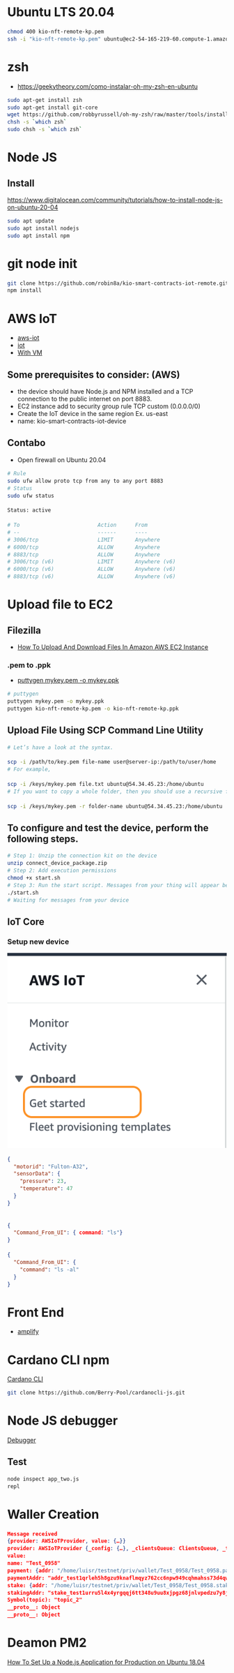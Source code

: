 # Ubuntu LTS 20.04

```sh
chmod 400 kio-nft-remote-kp.pem
ssh -i "kio-nft-remote-kp.pem" ubuntu@ec2-54-165-219-60.compute-1.amazonaws.com
 ```
# zsh
- https://geekytheory.com/como-instalar-oh-my-zsh-en-ubuntu
  
```sh
sudo apt-get install zsh
sudo apt-get install git-core
wget https://github.com/robbyrussell/oh-my-zsh/raw/master/tools/install.sh -O - | zsh
chsh -s `which zsh`
sudo chsh -s `which zsh`
```

# Node JS

## Install
https://www.digitalocean.com/community/tutorials/how-to-install-node-js-on-ubuntu-20-04

```sh
sudo apt update
sudo apt install nodejs
sudo apt install npm
```

 # git node init

 ```sh
git clone https://github.com/robin8a/kio-smart-contracts-iot-remote.git
npm install
 ```

 # AWS IoT
- [aws-iot](https://github.com/aws/aws-iot-device-sdk-js)
- [iot](https://dev.to/vic3king/how-to-control-an-iot-device-using-aws-in-a-node-js-application-21dh)
- [With VM](https://docs.aws.amazon.com/iot/latest/developerguide/creating-a-virtual-thing.html)

## Some prerequisites to consider: (AWS)
- the device should have Node.js and NPM installed and a TCP connection to the public internet on port 8883.
- EC2 instance add to security group rule TCP custom (0.0.0.0/0)
- Create the IoT device in the same region Ex. us-east
- name: kio-smart-contracts-iot-device

## Contabo
- Open firewall on Ubuntu 20.04
```sh
# Rule
sudo ufw allow proto tcp from any to any port 8883
# Status
sudo ufw status

Status: active

# To                         Action      From
# --                         ------      ----
# 3006/tcp                   LIMIT       Anywhere                  
# 6000/tcp                   ALLOW       Anywhere                  
# 8883/tcp                   ALLOW       Anywhere                  
# 3006/tcp (v6)              LIMIT       Anywhere (v6)             
# 6000/tcp (v6)              ALLOW       Anywhere (v6)             
# 8883/tcp (v6)              ALLOW       Anywhere (v6) 
```

# Upload file to EC2

## Filezilla
- [How To Upload And Download Files In Amazon AWS EC2 Instance](https://comtechies.com/how-to-upload-and-download-files-in-amazon-aws-ec2-instance.html)

### .pem to .ppk
- [puttygen mykey.pem -o mykey.ppk](https://stackoverflow.com/questions/37286791/convert-pem-to-ppk-on-macos)
  
```sh
# puttygen
puttygen mykey.pem -o mykey.ppk
puttygen kio-nft-remote-kp.pem -o kio-nft-remote-kp.ppk
```

## Upload File Using SCP Command Line Utility

```sh
# Let’s have a look at the syntax.

scp -i /path/to/key.pem file-name user@server-ip:/path/to/user/home
# For example,

scp -i /keys/mykey.pem file.txt ubuntu@54.34.45.23:/home/ubuntu 
# If you want to copy a whole folder, then you should use a recursive flag -r with the command as shown below.

scp -i /keys/mykey.pem -r folder-name ubuntu@54.34.45.23:/home/ubuntu 
```


## To configure and test the device, perform the following steps.

```sh
# Step 1: Unzip the connection kit on the device
unzip connect_device_package.zip
# Step 2: Add execution permissions
chmod +x start.sh
# Step 3: Run the start script. Messages from your thing will appear below
./start.sh
# Waiting for messages from your device
```

## IoT Core

### Setup new device

![Onboard](_images/aws-iot-onboard.png)

```json
{
  "motorid": "Fulton-A32",
  "sensorData": {
    "pressure": 23,
    "temperature": 47
  }
}


{
  "Command_From_UI": { command: "ls"}
}

{
  "Command_From_UI": {
    "command": "ls -al"
  }
}
```

# Front End
- [amplify](https://docs.amplify.aws/lib/pubsub/getting-started/q/platform/js#step-1-create-iam-policies-for-aws-iot)


# Cardano CLI npm 

[Cardano CLI](https://www.npmjs.com/package/cardanocli-js)

```sh
git clone https://github.com/Berry-Pool/cardanocli-js.git 
```

# Node JS debugger
[Debugger](https://nodejs.org/api/debugger.html)

## Test
```sh
node inspect app_two.js 
repl
```

# Waller Creation

```json
Message received 
{provider: AWSIoTProvider, value: {…}}
provider: AWSIoTProvider {_config: {…}, _clientsQueue: ClientsQueue, _topicObservers: Map(1), _clientIdObservers: Map(1)}
value:
name: "Test_0958"
payment: {addr: "/home/luisr/testnet/priv/wallet/Test_0958/Test_0958.payment.addr", skey: "/home/luisr/testnet/priv/wallet/Test_0958/Test_0958.payment.skey", vkey: "/home/luisr/testnet/priv/wallet/Test_0958/Test_0958.payment.vkey"}
paymentAddr: "addr_test1qrleh5h8gzu9knaflmqyz762cc6npw949cqhmahss73d4qw8efl2d2gxsqp95khr20ctecwdyzs950987crj69eug09svnklcz"
stake: {addr: "/home/luisr/testnet/priv/wallet/Test_0958/Test_0958.stake.addr", skey: "/home/luisr/testnet/priv/wallet/Test_0958/Test_0958.stake.skey", vkey: "/home/luisr/testnet/priv/wallet/Test_0958/Test_0958.stake.vkey"}
stakingAddr: "stake_test1urru5l4x4yrgqqj6tt348u9uu8xjpgz68jnlvpedzu7y8jcw9ja8y"
Symbol(topic): "topic_2"
__proto__: Object
__proto__: Object
```

# Deamon PM2
[How To Set Up a Node.js Application for Production on Ubuntu 18.04](https://www.digitalocean.com/community/tutorials/how-to-set-up-a-node-js-application-for-production-on-ubuntu-18-04)
